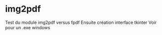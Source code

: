 # img2pdf



Test du module img2pdf versus fpdf
Ensuite création interface tkinter
Voir pour un .exe windows
